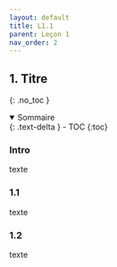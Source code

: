 ```yaml
---
layout: default
title: L1.1
parent: Leçon 1
nav_order: 2
---
```

## 1. Titre
{: .no_toc }

<details open markdown="block">
  <summary>
    Sommaire
  </summary>
  {: .text-delta }
- TOC
{:toc}
</details>

### Intro
texte
### 1.1
texte
### 1.2
texte


